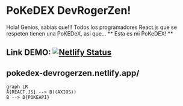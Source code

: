 # PoKeDEX DevRogerZen!

Hola! Genios, sabias que!!! Todos los programadores React.js que se respeten tienen una PoKEDeX, asi que... ** Esta es mi PoKeDEX! **

## Link DEMO: [![Netlify Status](https://api.netlify.com/api/v1/badges/ff69e907-9375-47ac-96ac-a69ed16623d6/deploy-status)](https://app.netlify.com/sites/pokedex-devrogerzen/deploys)

## pokedex-devrogerzen.netlify.app/

```mermaid
graph LR
A[REACT.JS] --> B((AXIOS))
B --> D{POKEAPI}

```